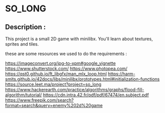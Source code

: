 # SO_LONG

Description :
-------------

This project is a small 2D game with minilibx. You'll learn about textures, sprites and tiles.

these are some resources we used to do the requirements :

https://imageconvert.org/jpg-to-xpm#google_vignette
https://www.shutterstock.com/
https://www.photopea.com/
https://qst0.github.io/ft_libgfx/man_mlx_loop.html
https://harm-smits.github.io/42docs/libs/minilibx/prototypes.html#initialization-functions
https://source.leet.ma/project?project=so_long
https://www.hackerearth.com/practice/algorithms/graphs/flood-fill-algorithm/tutorial/
https://cdn.intra.42.fr/pdf/pdf/67474/en.subject.pdf
https://www.freepik.com/search?format=search&query=enemy%202d%20game
